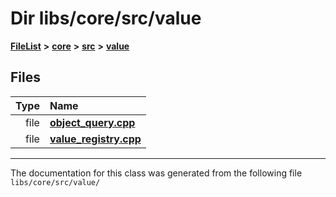 

# Dir libs/core/src/value



[**FileList**](files.md) **>** [**core**](dir_6f77a39b07c019ccd7492ea87272f732.md) **>** [**src**](dir_232ab8dc75117fda122ab855789b1b2c.md) **>** [**value**](dir_0eca0b5bd173d9114e1516dc11ca978d.md)












## Files

| Type | Name |
| ---: | :--- |
| file | [**object\_query.cpp**](object__query_8cpp.md) <br> |
| file | [**value\_registry.cpp**](value__registry_8cpp.md) <br> |



























































------------------------------
The documentation for this class was generated from the following file `libs/core/src/value/`

